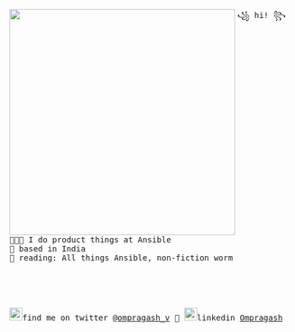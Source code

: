 <img align="top" width="400" src="https://i.postimg.cc/gkKYSHkK/NUX-Octodex.gif"> <samp> ꧁ hi! ꧂<br>
  👨🏻‍💻 I do product things at Ansible <br> 
  🌁 based in India <br>
  📖 reading: All things Ansible, non-fiction worm <br> 
<br><br><br><br><br>
<samp><img src="https://img.icons8.com/color/2x/twitter.png" width="23">find
me on twitter [@ompragash_v](https://www.twitter.com/ompragash_v) 💭
<samp><img align="bottom" src="https://img.icons8.com/color/2x/linkedin.png" width="23">linkedin [Ompragash](https://www.linkedin.com/in/ompragash/) 




